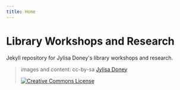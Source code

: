 ```yaml
---
title: Home
---
```

# Library Workshops and Research
Jekyll repository for Jylisa Doney's library workshops and research. 

> images and content: cc-by-sa <a href="https://github.com/jylisadoney" target="_blank">Jylisa Doney</a>
>
> <a href="http://creativecommons.org/licenses/by-sa/4.0/" rel="license"><img style="border-width: 0;" src="https://i.creativecommons.org/l/by-sa/4.0/88x31.png" alt="Creative Commons License" /></a>
